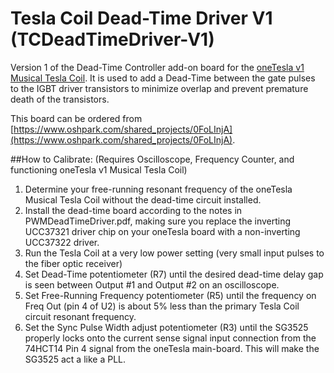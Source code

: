 # Tesla Coil Dead-Time Driver V1 (TCDeadTimeDriver-V1)

Version 1 of the Dead-Time Controller add-on board for the [oneTesla v1 Musical Tesla Coil](http://onetesla.com/).  It is used to add a Dead-Time between the gate pulses to the IGBT driver transistors to minimize overlap and prevent premature death of the transistors.

This board can be ordered from [https://www.oshpark.com/shared_projects/0FoLInjA](https://www.oshpark.com/shared_projects/0FoLInjA).

##How to Calibrate:
(Requires Oscilloscope, Frequency Counter, and functioning oneTesla v1 Musical Tesla Coil)
1. Determine your free-running resonant frequency of the oneTesla Musical Tesla Coil without the dead-time circuit installed.
2. Install the dead-time board according to the notes in PWMDeadTimeDriver.pdf, making sure you replace the inverting UCC37321 driver chip on your oneTesla board with a non-inverting UCC37322 driver.
3. Run the Tesla Coil at a very low power setting (very small input pulses to the fiber optic receiver)
4. Set Dead-Time potentiometer (R7) until the desired dead-time delay gap is seen between Output #1 and Output #2 on an oscilloscope.
5. Set Free-Running Frequency potentiometer (R5) until the frequency on Freq Out (pin 4 of U2) is about 5% less than the primary Tesla Coil circuit resonant frequency.
6. Set the Sync Pulse Width adjust potentiometer (R3) until the SG3525 properly locks onto the current sense signal input connection from the 74HCT14 Pin 4 signal from the oneTesla main-board.  This will make the SG3525 act a like a PLL.

